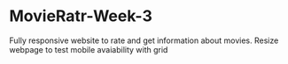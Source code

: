 # MovieRatr-Week-3

Fully responsive website to rate and get information about movies. Resize webpage to test mobile avaiability with grid
